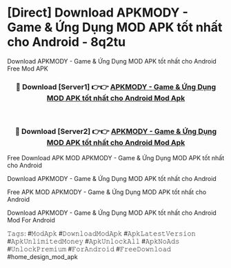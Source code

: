# [Direct] Download APKMODY - Game & Ứng Dụng MOD APK tốt nhất cho Android - 8q2tu
Download APKMODY - Game & Ứng Dụng MOD APK tốt nhất cho Android Free Mod APK

<div align="center">
<h3>🔴 Download [Server1] 👉👉 <a href="https://apk-comot.site?title=APKMODY_-_Game_&_Ứng_Dụng_MOD_APK_tốt_nhất_cho_Android">APKMODY - Game & Ứng Dụng MOD APK tốt nhất cho Android Mod Apk</a></h3><br>

<h3>🔴 Download [Server2] 👉👉 <a href="https://apk-comot.site?title=APKMODY_-_Game_&_Ứng_Dụng_MOD_APK_tốt_nhất_cho_Android">APKMODY - Game & Ứng Dụng MOD APK tốt nhất cho Android Mod Apk</a></h3>
</div>


Free Download APK MOD APKMODY - Game & Ứng Dụng MOD APK tốt nhất cho Android

Download APKMODY - Game & Ứng Dụng MOD APK tốt nhất cho Android 

Free APK MOD APKMODY - Game & Ứng Dụng MOD APK tốt nhất cho Android 

Download APKMODY - Game & Ứng Dụng MOD APK tốt nhất cho Android Mod For Android

𝚃𝚊𝚐𝚜: #𝙼𝚘𝚍𝙰𝚙𝚔 #𝙳𝚘𝚠𝚗𝚕𝚘𝚊𝚍𝙼𝚘𝚍𝙰𝚙𝚔 #𝙰𝚙𝚔𝙻𝚊𝚝𝚎𝚜𝚝𝚅𝚎𝚛𝚜𝚒𝚘𝚗 #𝙰𝚙𝚔𝚄𝚗𝚕𝚒𝚖𝚒𝚝𝚎𝚍𝙼𝚘𝚗𝚎𝚢 #𝙰𝚙𝚔𝚄𝚗𝚕𝚘𝚌𝚔𝙰𝚕𝚕 #𝙰𝚙𝚔𝙽𝚘𝙰𝚍𝚜 #𝚄𝚗𝚕𝚘𝚌𝚔𝙿𝚛𝚎𝚖𝚒𝚞𝚖 #𝙵𝚘𝚛𝙰𝚗𝚍𝚛𝚘𝚒𝚍 #𝙵𝚛𝚎𝚎𝙳𝚘𝚠𝚗𝚕𝚘𝚊𝚍 #home_design_mod_apk
